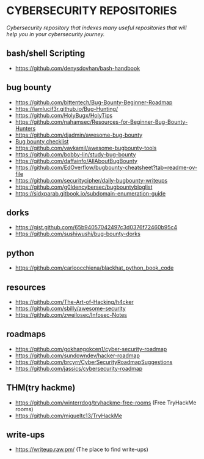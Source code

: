 # CYBERSECURITY REPOSITORIES
_Cybersecurity repository that indexes many useful repositories that will help you in your cybersecurity journey._

## bash/shell Scripting
- https://github.com/denysdovhan/bash-handbook

## bug bounty
- https://github.com/bittentech/Bug-Bounty-Beginner-Roadmap
- https://iamlucif3r.github.io/Bug-Hunting/
- https://github.com/HolyBugx/HolyTips
- https://github.com/nahamsec/Resources-for-Beginner-Bug-Bounty-Hunters
- https://github.com/djadmin/awesome-bug-bounty
- [Bug bounty checklist](https://gist.github.com/OTaKuHP/b7748a04caa8145f6795b498302cec4e)
- https://github.com/vavkamil/awesome-bugbounty-tools
- https://github.com/bobby-lin/study-bug-bounty
- https://github.com/daffainfo/AllAboutBugBounty
- https://github.com/EdOverflow/bugbounty-cheatsheet?tab=readme-ov-file
- https://github.com/securitycipher/daily-bugbounty-writeups
- https://github.com/g0ldencybersec/bugbountybloglist
- https://sidxparab.gitbook.io/subdomain-enumeration-guide

## dorks
- https://gist.github.com/65b94057042497c3d0376f72460b95c4
- https://github.com/sushiwushi/bug-bounty-dorks

## python
- https://github.com/carloocchiena/blackhat_python_book_code
  
## resources
- https://github.com/The-Art-of-Hacking/h4cker
- https://github.com/sbilly/awesome-security
- https://github.com/zweilosec/Infosec-Notes
  
## roadmaps
- https://github.com/gokhangokcen1/cyber-security-roadmap
- https://github.com/sundowndev/hacker-roadmap
- https://github.com/brcyrr/CyberSecurityRoadmapSuggestions
- https://github.com/jassics/cybersecurity-roadmap

## THM(try hackme)
- https://github.com/winterrdog/tryhackme-free-rooms (Free TryHackMe rooms)
- https://github.com/migueltc13/TryHackMe

## write-ups
- https://writeup.raw.pm/ (The place to find write-ups)
